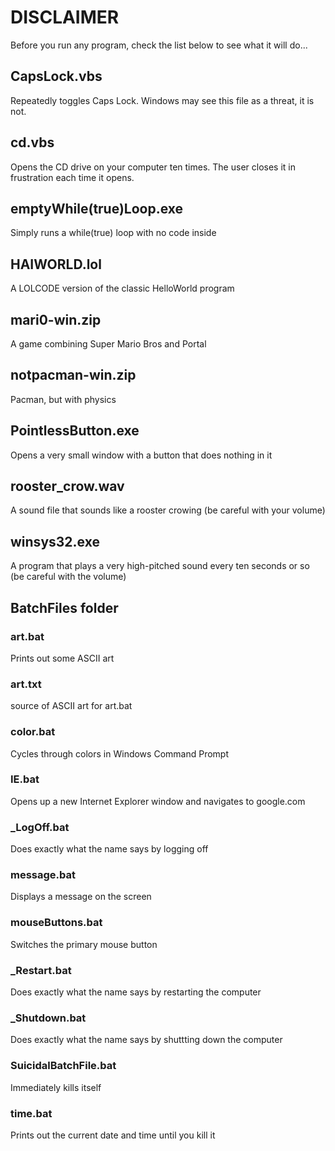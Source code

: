 # DISCLAIMER
Before you run any program, check the list below to see what it will do...

## CapsLock.vbs

Repeatedly toggles Caps Lock. Windows may see this file as a threat, it is not.

## cd.vbs

Opens the CD drive on your computer ten times. The user closes it in frustration each time it opens.

## emptyWhile(true)Loop.exe

Simply runs a while(true) loop with no code inside

## HAIWORLD.lol

A LOLCODE version of the classic HelloWorld program

## mari0-win.zip

A game combining Super Mario Bros and Portal

## notpacman-win.zip

Pacman, but with physics

## PointlessButton.exe

Opens a very small window with a button that does nothing in it

## rooster_crow.wav

A sound file that sounds like a rooster crowing (be careful with your volume)

## winsys32.exe

A program that plays a very high-pitched sound every ten seconds or so (be careful with the volume)

## BatchFiles folder

### art.bat

Prints out some ASCII art

### art.txt

source of ASCII art for art.bat

### color.bat

Cycles through colors in Windows Command Prompt

### IE.bat

Opens up a new Internet Explorer window and navigates to google.com

### _LogOff.bat

Does exactly what the name says by logging off

### message.bat

Displays a message on the screen

### mouseButtons.bat

Switches the primary mouse button

### _Restart.bat

Does exactly what the name says by restarting the computer

### _Shutdown.bat

Does exactly what the name says by shuttting down the computer

### SuicidalBatchFile.bat

Immediately kills itself

### time.bat

Prints out the current date and time until you kill it
